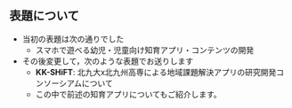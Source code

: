 ##  表題について

* 当初の表題は次の通りでした
	* スマホで遊べる幼児・児童向け知育アプリ・コンテンツの開発
* その後変更して，次のような表題でお送りします
	* **KK-SHiFT**: 北九大x北九州高専による地域課題解決アプリの研究開発コンソーシアムについて
	* この中で前述の知育アプリについてもご紹介します。